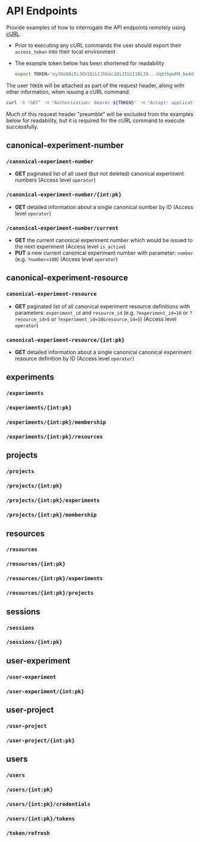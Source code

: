 # API Endpoints

Provide examples of how to interrogate the API endpoints remotely using [cURL](https://developer.ibm.com/articles/what-is-curl-command/).

- Prior to executing any cURL commands the user should export their `access_token` into their local environment
- The example token below has been shortened for readability

    ```bash
    export TOKEN='eyJ0eXAiOiJKV1QiLCJhbGciOiJIUzI1NiJ9...UqbthpwM4_be4d1or2qpdd_w_3TjjDxiT85f3kvwWbI'
    ```

The user `TOKEN` will be attached as part of the request header, along with other information, when issuing a cURL command.

```bash
curl -X "GET" -H "Authorization: Bearer ${TOKEN}" -H "Accept: application/json" 
```

Much of this request header "preamble" will be excluded from the examples below for readability, but it is required for the cURL command to execute successfully.

## canonical-experiment-number

### `/canonical-experiment-number`

- **GET** paginated list of all used (but not deleted) canonical experiment numbers (Access level `operator`)

### `/canonical-experiment-number/{int:pk}`

- **GET** detailed information about a single canonical number by ID (Access level `operator`)

### `/canonical-experiment-number/current`

- **GET** the current canonical experiment number which would be issued to the next experiment (Access level `is_active`)
- **PUT** a new current canonical experiment number with parameter: `number` (e.g. `?number=100`) (Access level `operator`)

## canonical-experiment-resource

### `canonical-experiment-resource`

- **GET** paginated list of all canonical experiment resource definitions with parameters: `experiment_id` and `resource_id` (e.g. `?experiment_id=10` or `?resource_id=5` or `?experiment_id=10&resource_id=5`) (Access level `operator`)

### `canonical-experiment-resource/{int:pk}`

- **GET** detailed information about a single canonical canonical experiment resource definition by ID (Access level `operator`) 

## experiments

### `/experiments`

### `/experiments/{int:pk}`

### `/experiments/{int:pk}/membership`

### `/experiments/{int:pk}/resources`

## projects

### `/projects`

### `/projects/{int:pk}`

### `/projects/{int:pk}/experiments`

### `/projects/{int:pk}/membership`

## resources

### `/resources`

### `/resources/{int:pk}`

### `/resources/{int:pk}/experiments`

### `/resources/{int:pk}/projects`

## sessions

### `/sessions`

### `/sessions/{int:pk}`

## user-experiment

### `/user-experiment`

### `/user-experiment/{int:pk}`

## user-project

### `/user-project`

### `/user-project/{int:pk}`

## users

### `/users`

### `/users/{int:pk}`

### `/users/{int:pk}/credentials`

### `/users/{int:pk}/tokens`

### `/token/refresh`

